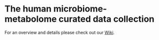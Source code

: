 # The human microbiome-metabolome curated data collection

For an overview and details please check out our [Wiki](https://github.com/borenstein-lab/microbiome-metabolome-curated-data/wiki/The-Curated-Gut-Microbiome-Metabolome-Data-Resource).
